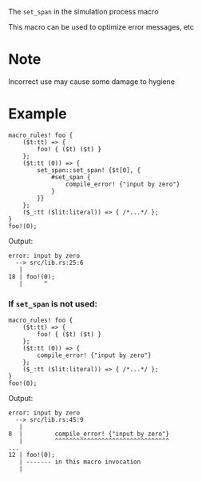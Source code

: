The `set_span` in the simulation process macro

This macro can be used to optimize error messages, etc

# Note
Incorrect use may cause some damage to hygiene

# Example

```rust,compile_fail
macro_rules! foo {
    ($t:tt) => {
        foo! { ($t) ($t) }
    };
    ($t:tt (0)) => {
        set_span::set_span! {$t[0], {
            #set_span {
                compile_error! {"input by zero"}
            }
        }}
    };
    ($_:tt ($lit:literal)) => { /*...*/ };
}
foo!(0);
```

Output:

```ignore
error: input by zero
  --> src/lib.rs:25:6
   |
18 | foo!(0);
   |      ^
```

### If `set_span` is not used:

```rust,compile_fail
macro_rules! foo {
    ($t:tt) => {
        foo! { ($t) ($t) }
    };
    ($t:tt (0)) => {
        compile_error! {"input by zero"}
    };
    ($_:tt ($lit:literal)) => { /*...*/ };
}
foo!(0);
```

Output:

```ignore
error: input by zero
  --> src/lib.rs:45:9
   |
8  |         compile_error! {"input by zero"}
   |         ^^^^^^^^^^^^^^^^^^^^^^^^^^^^^^^^
...
12 | foo!(0);
   | ------- in this macro invocation
   |
```
